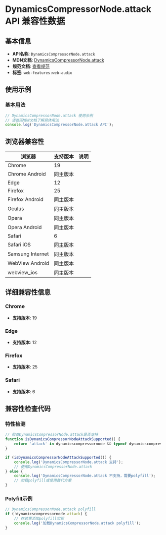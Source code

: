 # DynamicsCompressorNode.attack API 兼容性数据

## 基本信息

- **API名称**: `DynamicsCompressorNode.attack`
- **MDN文档**: [DynamicsCompressorNode.attack](https://developer.mozilla.org/docs/Web/API/DynamicsCompressorNode/attack)
- **规范文档**: [查看规范](https://webaudio.github.io/web-audio-api/#dom-dynamicscompressornode-attack)
- **标签**: `web-features:web-audio`

## 使用示例

### 基本用法

```javascript
// DynamicsCompressorNode.attack 使用示例
// 请查阅MDN文档了解具体用法
console.log('DynamicsCompressorNode.attack API');
```

## 浏览器兼容性

| 浏览器 | 支持版本 | 说明 |
|--------|----------|------|
| Chrome | 19 |  |
| Chrome Android | 同主版本 |  |
| Edge | 12 |  |
| Firefox | 25 |  |
| Firefox Android | 同主版本 |  |
| Oculus | 同主版本 |  |
| Opera | 同主版本 |  |
| Opera Android | 同主版本 |  |
| Safari | 6 |  |
| Safari iOS | 同主版本 |  |
| Samsung Internet | 同主版本 |  |
| WebView Android | 同主版本 |  |
| webview_ios | 同主版本 |  |

## 详细兼容性信息

### Chrome

- **支持版本**: 19

### Edge

- **支持版本**: 12

### Firefox

- **支持版本**: 25

### Safari

- **支持版本**: 6

## 兼容性检查代码

### 特性检测

```javascript
// 检查DynamicsCompressorNode.attack是否支持
function isDynamicsCompressorNodeAttackSupported() {
    return 'attack' in dynamicscompressornode && typeof dynamicscompressornode.attack === 'function';
}

if (isDynamicsCompressorNodeAttackSupported()) {
    console.log('DynamicsCompressorNode.attack 支持');
    // 使用DynamicsCompressorNode.attack
} else {
    console.log('DynamicsCompressorNode.attack 不支持，需要polyfill');
    // 加载polyfill或使用替代方案
}
```

### Polyfill示例

```javascript
// DynamicsCompressorNode.attack polyfill
if (!dynamicscompressornode.attack) {
    // 在这里添加polyfill实现
    console.log('加载DynamicsCompressorNode.attack polyfill');
}
```

